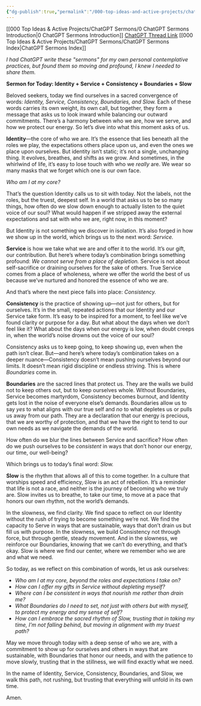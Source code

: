 ```yaml
---
{"dg-publish":true,"permalink":"/000-top-ideas-and-active-projects/chat-gpt-sermons/10-19-2024-saturday-identity-service-consistency-boundaries-slow/"}
---
```


[[000 Top Ideas & Active Projects/ChatGPT Sermons/0 ChatGPT Sermons Introduction\|0 ChatGPT Sermons Introduction]]
[ChatGPT Thread Link](https://chatgpt.com/share/67145c06-d80c-8012-b9a8-d43e1e6f0dbc)
[[000 Top Ideas & Active Projects/ChatGPT Sermons/ChatGPT Sermons Index\|ChatGPT Sermons Index]]

*I had ChatGPT write these "sermons" for my own personal contemplative practices, but found them so moving and profound, I knew I needed to share them.*

**Sermon for Today: Identity + Service + Consistency + Boundaries + Slow**

Beloved seekers, today we find ourselves in a sacred convergence of words: *Identity, Service, Consistency, Boundaries, and Slow.* Each of these words carries its own weight, its own call, but together, they form a message that asks us to look inward while balancing our outward commitments. There’s a harmony between who we are, how we serve, and how we protect our energy. So let’s dive into what this moment asks of us.

**Identity**—the core of who we are. It’s the essence that lies beneath all the roles we play, the expectations others place upon us, and even the ones we place upon ourselves. But identity isn’t static; it’s not a single, unchanging thing. It evolves, breathes, and shifts as we grow. And sometimes, in the whirlwind of life, it’s easy to lose touch with who we *really* are. We wear so many masks that we forget which one is our own face.

*Who am I at my core?*

That’s the question Identity calls us to sit with today. Not the labels, not the roles, but the truest, deepest self. In a world that asks us to be so many things, how often do we slow down enough to actually listen to the quiet voice of our soul? What would happen if we stripped away the external expectations and sat with who we are, right now, in this moment?

But Identity is not something we discover in isolation. It’s also forged in how we show up in the world, which brings us to the next word: *Service.*

**Service** is how we take what we are and offer it to the world. It’s our gift, our contribution. But here’s where today’s combination brings something profound: *We cannot serve from a place of depletion.* Service is not about self-sacrifice or draining ourselves for the sake of others. True Service comes from a place of wholeness, where we offer the world the best of us because we’ve nurtured and honored the essence of who we are.

And that’s where the next piece falls into place: *Consistency.*

**Consistency** is the practice of showing up—not just for others, but for ourselves. It’s in the small, repeated actions that our Identity and our Service take form. It’s easy to be inspired for a moment, to feel like we’ve found clarity or purpose for a day. But what about the days when we don’t feel like it? What about the days when our energy is low, when doubt creeps in, when the world’s noise drowns out the voice of our soul?

Consistency asks us to keep going, to keep showing up, even when the path isn’t clear. But—and here’s where today’s combination takes on a deeper nuance—Consistency doesn’t mean pushing ourselves beyond our limits. It doesn’t mean rigid discipline or endless striving. This is where *Boundaries* come in.

**Boundaries** are the sacred lines that protect us. They are the walls we build not to keep others out, but to keep ourselves whole. Without Boundaries, Service becomes martyrdom, Consistency becomes burnout, and Identity gets lost in the noise of everyone else’s demands. Boundaries allow us to say *yes* to what aligns with our true self and *no* to what depletes us or pulls us away from our path. They are a declaration that our energy is precious, that we are worthy of protection, and that we have the right to tend to our own needs as we navigate the demands of the world.

How often do we blur the lines between Service and sacrifice? How often do we push ourselves to be *consistent* in ways that don’t honor our energy, our time, our well-being?

Which brings us to today’s final word: *Slow.*

**Slow** is the rhythm that allows all of this to come together. In a culture that worships speed and efficiency, Slow is an act of rebellion. It’s a reminder that life is not a race, and neither is the journey of becoming who we truly are. Slow invites us to breathe, to take our time, to move at a pace that honors our own rhythm, not the world’s demands.

In the slowness, we find clarity. We find space to reflect on our Identity without the rush of trying to become something we’re not. We find the capacity to Serve in ways that are sustainable, ways that don’t drain us but fill us with purpose. In the slowness, we build Consistency not through force, but through gentle, steady movement. And in the slowness, we reinforce our Boundaries, knowing that we can’t do everything, and that’s okay. Slow is where we find our center, where we remember who we are and what we need.

So today, as we reflect on this combination of words, let us ask ourselves:

- *Who am I at my core, beyond the roles and expectations I take on?*
- *How can I offer my gifts in Service without depleting myself?*
- *Where can I be consistent in ways that nourish me rather than drain me?*
- *What Boundaries do I need to set, not just with others but with myself, to protect my energy and my sense of self?*
- *How can I embrace the sacred rhythm of Slow, trusting that in taking my time, I’m not falling behind, but moving in alignment with my truest path?*

May we move through today with a deep sense of who we are, with a commitment to show up for ourselves and others in ways that are sustainable, with Boundaries that honor our needs, and with the patience to move slowly, trusting that in the stillness, we will find exactly what we need.

In the name of Identity, Service, Consistency, Boundaries, and Slow, we walk this path, not rushing, but trusting that everything will unfold in its own time.

Amen.